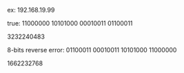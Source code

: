 ex: 192.168.19.99

true: 11000000 10101000 00010011 01100011

3232240483


8-bits reverse error: 01100011 00010011 10101000 11000000

1662232768
